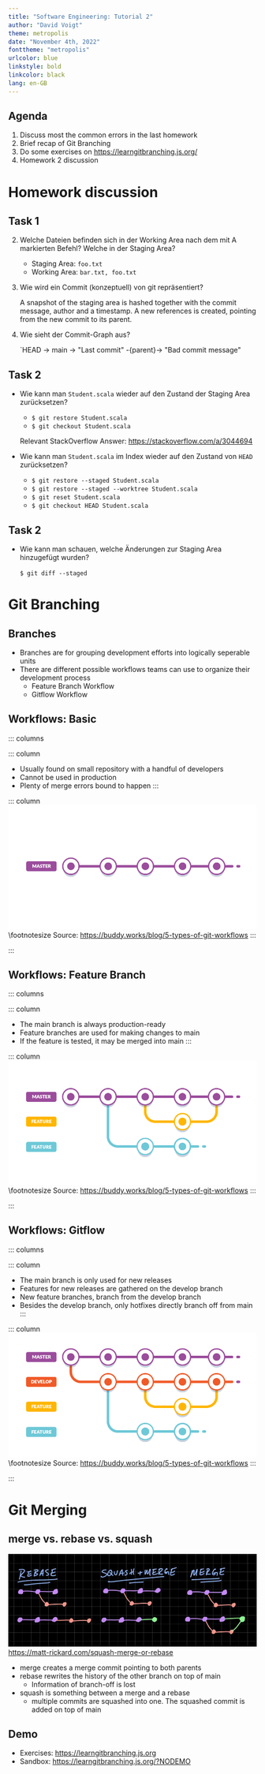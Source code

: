 ```yaml
---
title: "Software Engineering: Tutorial 2"
author: "David Voigt"
theme: metropolis
date: "November 4th, 2022"
fonttheme: "metropolis"
urlcolor: blue
linkstyle: bold
linkcolor: black
lang: en-GB
---
```


## Agenda

1. Discuss most the common errors in the last homework
2. Brief recap of Git Branching
3. Do some exercises on <https://learngitbranching.js.org/>
4. Homework 2 discussion

# Homework discussion

## Task 1

2. Welche Dateien befinden sich in der Working Area nach dem mit A markierten Befehl? Welche in der Staging Area?

   - Staging Area: `foo.txt` 
   - Working Area: `bar.txt, foo.txt`
3. Wie wird ein Commit (konzeptuell) von git repräsentiert?
    
   A snapshot of the staging area is hashed together with the commit message, author and a timestamp. A new references is created, pointing from the new commit to its parent. 
5. Wie sieht der Commit-Graph aus?

   `HEAD -> main -> "Last commit" -{parent}-> "Bad commit message" 

## Task 2

- Wie kann man `Student.scala` wieder auf den Zustand der Staging Area zurücksetzen?

  - `$ git restore Student.scala`
  - `$ git checkout Student.scala`
  
  Relevant StackOverflow Answer: <https://stackoverflow.com/a/3044694>

- Wie kann man `Student.scala` im Index wieder auf den Zustand von `HEAD` zurücksetzen?

  - `$ git restore --staged Student.scala`
  - `$ git restore --staged --worktree Student.scala`
  - `$ git reset Student.scala`
  - `$ git checkout HEAD Student.scala`

## Task 2

- Wie kann man schauen, welche Änderungen zur Staging Area hinzugefügt wurden?

  `$ git diff --staged`

# Git Branching

## Branches

- Branches are for grouping development efforts into logically seperable units
- There are different possible workflows teams can use to organize their development process
  - Feature Branch Workflow
  - Gitflow Workflow

## Workflows: Basic

::: columns

::: column
- Usually found on small repository with a handful of developers
- Cannot be used in production
- Plenty of merge errors bound to happen
:::

::: column
![](gfx/basic.png)
\footnotesize Source: <https://buddy.works/blog/5-types-of-git-workflows>
:::

:::

## Workflows: Feature Branch

::: columns

::: column
- The main branch is always production-ready
- Feature branches are used for making changes to main
- If the feature is tested, it may be merged into main
:::

::: column
![](gfx/feature-branch.png)
\footnotesize Source: <https://buddy.works/blog/5-types-of-git-workflows>
:::

:::

## Workflows: Gitflow

::: columns

::: column
- The main branch is only used for new releases
- Features for new releases are gathered on the develop branch
- New feature branches, branch from the develop branch 
- Besides the develop branch, only hotfixes directly branch off from main
:::

::: column
![](gfx/gitflow.png)
\footnotesize Source: <https://buddy.works/blog/5-types-of-git-workflows>
:::

:::

# Git Merging

## merge vs. rebase vs. squash

![](gfx/squash-merge-rebase.jpeg)
<https://matt-rickard.com/squash-merge-or-rebase>

- merge creates a merge commit pointing to both parents
- rebase rewrites the history of the other branch on top of main
  - Information of branch-off is lost
- squash is something between a merge and a rebase
  - multiple commits are squashed into one. The squashed commit is added on top of main

## Demo


- Exercises: <https://learngitbranching.js.org>
- Sandbox: <https://learngitbranching.js.org/?NODEMO>
